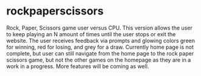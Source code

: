# rockpaperscissors
Rock, Paper, Scissors game user versus CPU.
This version allows the user to keep playing an N amount of times until the user stops or exit the website.
The user receives feedback via prompts and glowing colors green for winning, red for losing, and grey for a draw.
Currently home page is not complete, but user can still navigate from the home page to the rock paper scissors game, but not the other games on the homepage as they are in a work in a progress.
More features will be coming as well.
